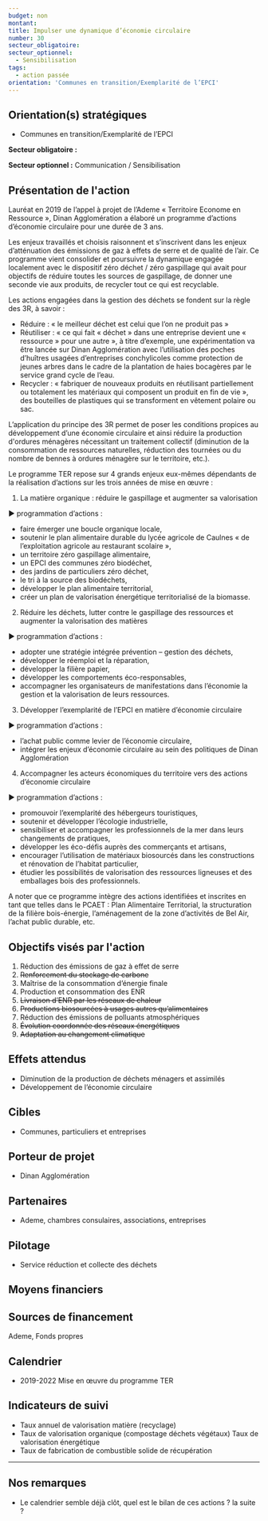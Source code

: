 ```yaml
---
budget: non
montant:
title: Impulser une dynamique d’économie circulaire
number: 30
secteur_obligatoire:
secteur_optionnel:
  - Sensibilisation
tags:
  - action passée
orientation: 'Communes en transition/Exemplarité de l’EPCI'
---
```


## Orientation(s) stratégiques

- Communes en transition/Exemplarité de l’EPCI

**Secteur obligatoire :**

**Secteur optionnel :** Communication / Sensibilisation

## Présentation de l'action

Lauréat en 2019 de l’appel à projet de l’Ademe « Territoire Econome en Ressource », Dinan Agglomération a élaboré un programme d’actions d’économie circulaire pour une durée de 3 ans.

Les enjeux travaillés et choisis raisonnent et s’inscrivent dans les enjeux d’atténuation des émissions de gaz à effets de serre et de qualité de l’air. Ce programme vient consolider et poursuivre la dynamique engagée localement avec le dispositif zéro déchet / zéro gaspillage qui avait pour objectifs de réduire toutes les sources de gaspillage, de donner une seconde vie aux produits, de recycler tout ce qui est recyclable.

Les actions engagées dans la gestion des déchets se fondent sur la règle des 3R, à savoir :
- Réduire : « le meilleur déchet est celui que l’on ne produit pas »
- Réutiliser : « ce qui fait « déchet » dans une entreprise devient une « ressource » pour une autre », à titre d’exemple, une expérimentation va être lancée sur Dinan Agglomération avec l’utilisation des poches d’huîtres usagées d’entreprises conchylicoles comme protection de jeunes arbres dans le cadre de la plantation de haies bocagères par le service grand cycle de l’eau.
- Recycler : « fabriquer de nouveaux produits en réutilisant partiellement ou totalement les matériaux qui composent un produit en fin de vie », des bouteilles de plastiques qui se transforment en vêtement polaire ou sac.

L’application du principe des 3R permet de poser les conditions propices au développement d’une économie circulaire et ainsi réduire la production d'ordures ménagères nécessitant un traitement collectif (diminution de la consommation de ressources naturelles, réduction des tournées ou du nombre de bennes à ordures ménagère sur le territoire, etc.).

Le programme TER repose sur 4 grands enjeux eux-mêmes dépendants de la réalisation d’actions sur les trois années de mise en œuvre :
1. La matière organique : réduire le gaspillage et augmenter sa valorisation

► programmation d’actions :
- faire émerger une boucle organique locale,
- soutenir le plan alimentaire durable du lycée agricole de Caulnes « de l’exploitation agricole au restaurant scolaire »,
- un territoire zéro gaspillage alimentaire,
- un EPCI des communes zéro biodéchet,
- des jardins de particuliers zéro déchet,
- le tri à la source des biodéchets,
- développer le plan alimentaire territorial,
- créer un plan de valorisation énergétique territorialisé de la biomasse.

2. Réduire les déchets, lutter contre le gaspillage des ressources et augmenter la valorisation des matières

► programmation d’actions :
- adopter une stratégie intégrée prévention – gestion des déchets,
- développer le réemploi et la réparation,
- développer la filière papier,
- développer les comportements éco-responsables,
- accompagner les organisateurs de manifestations dans l’économie la gestion et la valorisation de leurs ressources.

3. Développer l’exemplarité de l’EPCI en matière d’économie circulaire

► programmation d’actions :
- l’achat public comme levier de l’économie circulaire,
- intégrer les enjeux d’économie circulaire au sein des politiques de Dinan Agglomération

4. Accompagner les acteurs économiques du territoire vers des actions d’économie circulaire

► programmation d’actions :
- promouvoir l’exemplarité des hébergeurs touristiques,
- soutenir et développer l’écologie industrielle,
- sensibiliser et accompagner les professionnels de la mer dans leurs changements de pratiques,
- développer les éco-défis auprès des commerçants et artisans,
- encourager l’utilisation de matériaux biosourcés dans les constructions et rénovation de l’habitat particulier,
- étudier les possibilités de valorisation des ressources ligneuses et des emballages bois des professionnels.

A noter que ce programme intègre des actions identifiées et inscrites en tant que telles dans le PCAET : Plan Alimentaire Territorial, la structuration de la filière bois-énergie, l’aménagement de la zone d’activités de Bel Air, l’achat public durable, etc.

## Objectifs visés par l'action

1. Réduction des émissions de gaz à effet de serre
2. ~~Renforcement du stockage de carbone~~
3. Maîtrise de la consommation d’énergie finale
4. Production et consommation des ENR
5. ~~Livraison d’ENR par les réseaux de chaleur~~
6. ~~Productions biosourcées à usages autres qu’alimentaires~~
7. Réduction des émissions de polluants atmosphériques
8. ~~Évolution coordonnée des réseaux énergétiques~~
9. ~~Adaptation au changement climatique~~

## Effets attendus

- Diminution de la production de déchets ménagers et assimilés
- Développement de l’économie circulaire

## Cibles

- Communes, particuliers et entreprises

## Porteur de projet

- Dinan Agglomération

## Partenaires

- Ademe, chambres consulaires, associations, entreprises

## Pilotage

- Service réduction et collecte des déchets

## Moyens financiers



## Sources de financement

Ademe, Fonds propres

## Calendrier

- 2019-2022 Mise en œuvre du programme TER

## Indicateurs de suivi

- Taux annuel de valorisation matière (recyclage)
- Taux de valorisation organique (compostage déchets végétaux) Taux de valorisation énergétique
- Taux de fabrication de combustible solide de récupération

---

## Nos remarques

- Le calendrier semble déjà clôt, quel est le bilan de ces actions ? la suite ?
